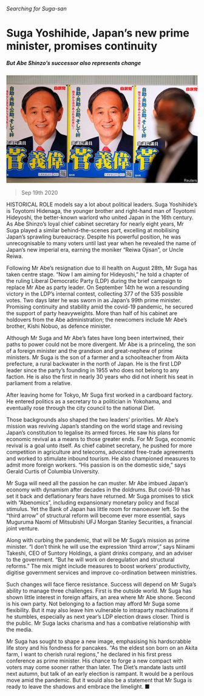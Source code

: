 ###### Searching for Suga-san

# Suga Yoshihide, Japan’s new prime minister, promises continuity 

##### But Abe Shinzo’s successor also represents change 

![image](images/20200919_ASP001_0.jpg) 

> Sep 19th 2020 

HISTORICAL ROLE models say a lot about political leaders. Suga Yoshihide’s is Toyotomi Hidenaga, the younger brother and right-hand man of Toyotomi Hideyoshi, the better-known warlord who united Japan in the 16th century. As Abe Shinzo’s loyal chief cabinet secretary for nearly eight years, Mr Suga played a similar behind-the-scenes part, excelling at mobilising Japan’s sprawling bureaucracy. Despite his powerful position, he was unrecognisable to many voters until last year when he revealed the name of Japan’s new imperial era, earning the moniker “Reiwa Ojisan”, or Uncle Reiwa.

Following Mr Abe’s resignation due to ill health on August 28th, Mr Suga has taken centre stage. “Now I am aiming for Hideyoshi,” he told a chapter of the ruling Liberal Democratic Party (LDP) during the brief campaign to replace Mr Abe as party leader. On September 14th he won a resounding victory in the LDP’s internal contest, collecting 377 of the 535 possible votes. Two days later he was sworn in as Japan’s 99th prime minister. Promising continuity and stability amid the covid-19 pandemic, he secured the support of party heavyweights. More than half of his cabinet are holdovers from the Abe administration; the newcomers include Mr Abe’s brother, Kishi Nobuo, as defence minister.


Although Mr Suga and Mr Abe’s fates have long been intertwined, their paths to power could not be more divergent. Mr Abe is a princeling, the son of a foreign minister and the grandson and great-nephew of prime ministers. Mr Suga is the son of a farmer and a schoolteacher from Akita prefecture, a rural backwater in the north of Japan. He is the first LDP leader since the party’s founding in 1955 who does not belong to any faction. He is also the first in nearly 30 years who did not inherit his seat in parliament from a relative.

After leaving home for Tokyo, Mr Suga first worked in a cardboard factory. He entered politics as a secretary to a politician in Yokohama, and eventually rose through the city council to the national Diet.

Those backgrounds also shaped the two leaders’ priorities. Mr Abe’s mission was reviving Japan’s standing on the world stage and revising Japan’s constitution to legalise its armed forces. He saw his plans for economic revival as a means to those greater ends. For Mr Suga, economic revival is a goal unto itself. As chief cabinet secretary, he pushed for more competition in agriculture and telecoms, advocated free-trade agreements and worked to stimulate inbound tourism. He also championed measures to admit more foreign workers. “His passion is on the domestic side,” says Gerald Curtis of Columbia University.

Mr Suga will need all the passion he can muster. Mr Abe imbued Japan’s economy with dynamism after decades in the doldrums. But covid-19 has set it back and deflationary fears have returned. Mr Suga promises to stick with “Abenomics”, including expansionary monetary policy and fiscal stimulus. Yet the Bank of Japan has little room for manoeuver left. So the “third arrow” of structural reform will become ever more essential, says Muguruma Naomi of Mitsubishi UFJ Morgan Stanley Securities, a financial joint venture.

Along with curbing the pandemic, that will be Mr Suga’s mission as prime minister. “I don’t think he will use the expression ‘third arrow’,” says Niinami Takeshi, CEO of Suntory Holdings, a giant drinks company, and an adviser to the government. “But he will work on deregulation and structural reforms.” The mix might include measures to boost workers’ productivity, digitise government services and improve co-ordination between ministries.

Such changes will face fierce resistance. Success will depend on Mr Suga’s ability to manage three challenges. First is the outside world. Mr Suga has shown little interest in foreign affairs, an area where Mr Abe shone. Second is his own party. Not belonging to a faction may afford Mr Suga some flexibility. But it may also leave him vulnerable to intraparty machinations if he stumbles, especially as next year’s LDP election draws closer. Third is the public. Mr Suga lacks charisma and has a combative relationship with the media.

Mr Suga has sought to shape a new image, emphasising his hardscrabble life story and his fondness for pancakes. “As the eldest son born on an Akita farm, I want to cherish rural regions,” he declared in his first press conference as prime minister. His chance to forge a new compact with voters may come sooner rather than later. The Diet’s mandate lasts until next autumn, but talk of an early election is rampant. It would be a perilous move amid the pandemic. But it would also be a statement that Mr Suga is ready to leave the shadows and embrace the limelight. ■

